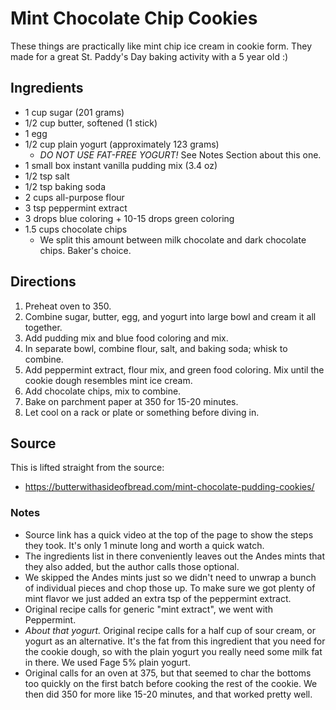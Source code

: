 # Mint Chocolate Chip Cookies
These things are practically like mint chip ice cream in cookie form. They made for a great St. Paddy's Day baking activity with a 5 year old :)

## Ingredients
  * 1 cup sugar (201 grams)
  * 1/2 cup butter, softened (1 stick)
  * 1 egg
  * 1/2 cup plain yogurt (approximately 123 grams)
    * *DO NOT USE FAT-FREE YOGURT!* See Notes Section about this one.
  * 1 small box instant vanilla pudding mix (3.4 oz)
  * 1/2 tsp salt
  * 1/2 tsp baking soda
  * 2 cups all-purpose flour
  * 3 tsp peppermint extract
  * 3 drops blue coloring + 10-15 drops green coloring
  * 1.5 cups chocolate chips
    * We split this amount between milk chocolate and dark chocolate chips. Baker's choice.

## Directions
  1. Preheat oven to 350.
  2. Combine sugar, butter, egg, and yogurt into large bowl and cream it all together.
  3. Add pudding mix and blue food coloring and mix.
  4. In separate bowl, combine flour, salt, and baking soda; whisk to combine.
  5. Add peppermint extract, flour mix, and green food coloring. Mix until the cookie dough resembles mint ice cream.
  6. Add chocolate chips, mix to combine.
  7. Bake on parchment paper at 350 for 15-20 minutes.
  8. Let cool on a rack or plate or something before diving in.

## Source
This is lifted straight from the source:
  * https://butterwithasideofbread.com/mint-chocolate-pudding-cookies/

### Notes
  * Source link has a quick video at the top of the page to show the steps they took. It's only 1 minute long and worth a quick watch.
  * The ingredients list in there conveniently leaves out the Andes mints that they also added, but the author calls those optional.
  * We skipped the Andes mints just so we didn't need to unwrap a bunch of individual pieces and chop those up. To make sure we got plenty of mint flavor we just added an extra tsp of the peppermint extract.
  * Original recipe calls for generic "mint extract", we went with Peppermint.
  * *About that yogurt.* Original recipe calls for a half cup of sour cream, or yogurt as an alternative. It's the fat from this ingredient that you need for the cookie dough, so with the plain yogurt you really need some milk fat in there. We used Fage 5% plain yogurt.
  * Original calls for an oven at 375, but that seemed to char the bottoms too quickly on the first batch before cooking the rest of the cookie. We then did 350 for more like 15-20 minutes, and that worked pretty well.

